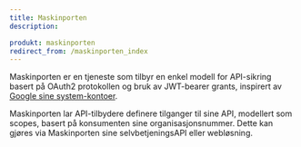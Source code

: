 ```yaml
---
title: Maskinporten
description:

produkt: maskinporten
redirect_from: /maskinporten_index
---
```

Maskinporten er en tjeneste som tilbyr en enkel modell for API-sikring basert på OAuth2 protokollen og bruk av JWT-bearer grants, inspirert av [Google sine system-kontoer](https://developers.google.com/identity/protocols/OAuth2ServiceAccount).

Maskinporten lar API-tilbydere definere tilganger til sine API, modellert som scopes, basert på konsumenten sine organisasjonsnummer.
Dette kan gjøres via Maskinporten sine selvbetjeningsAPI eller webløsning.
